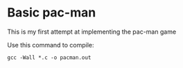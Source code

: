 # Basic pac-man

This is my first attempt at implementing the pac-man game

Use this command to compile:
```
gcc -Wall *.c -o pacman.out
```
